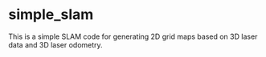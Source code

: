 # simple_slam
This is a simple SLAM code for generating 2D grid maps based on 3D laser data and 3D laser odometry.
